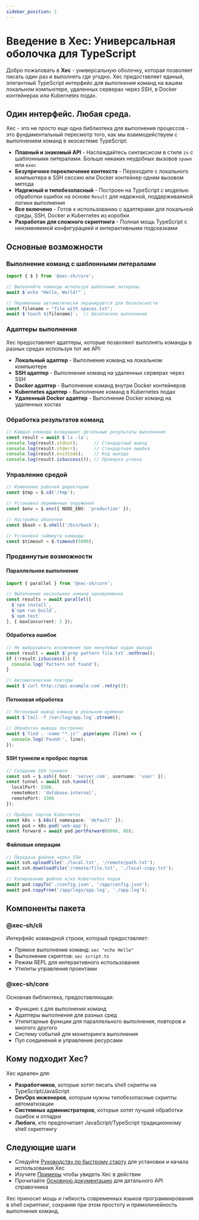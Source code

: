```yaml
---
sidebar_position: 1
---
```


# Введение в Xec: Универсальная оболочка для TypeScript

Добро пожаловать в **Xec** - универсальную оболочку, которая позволяет писать один раз и выполнять где угодно. Xec предоставляет единый, элегантный TypeScript интерфейс для выполнения команд на вашем локальном компьютере, удаленных серверах через SSH, в Docker контейнерах или Kubernetes подах.

## Один интерфейс. Любая среда.

Xec - это не просто еще одна библиотека для выполнения процессов - это фундаментальный пересмотр того, как мы взаимодействуем с выполнением команд в экосистеме TypeScript:

- **Плавный и знакомый API** - Наслаждайтесь синтаксисом в стиле `zx` с шаблонными литералами. Больше никаких неудобных вызовов `spawn` или `exec`
- **Безупречное переключение контекста** - Переходите с локального компьютера в SSH сессию или Docker контейнер одним вызовом метода
- **Надежный и типобезопасный** - Построен на TypeScript с моделью обработки ошибок на основе `Result` для надежной, поддерживаемой логики выполнения
- **Все включено** - Готов к использованию с адаптерами для локальной среды, SSH, Docker и Kubernetes из коробки
- **Разработан для сложного скриптинга** - Полная мощь TypeScript с неизменяемой конфигурацией и интерактивными подсказками

## Основные возможности

### Выполнение команд с шаблонными литералами
```typescript
import { $ } from '@xec-sh/core';

// Выполняйте команды используя шаблонные литералы
await $`echo "Hello, World!"`;

// Переменные автоматически экранируются для безопасности
const filename = "file with spaces.txt";
await $`touch ${filename}`;  // Безопасное выполнение
```

### Адаптеры выполнения

Xec предоставляет адаптеры, которые позволяют выполнять команды в разных средах используя тот же API:

- **Локальный адаптер** - Выполнение команд на локальном компьютере
- **SSH адаптер** - Выполнение команд на удаленных серверах через SSH
- **Docker адаптер** - Выполнение команд внутри Docker контейнеров
- **Kubernetes адаптер** - Выполнение команд в Kubernetes подах
- **Удаленный Docker адаптер** - Выполнение Docker команд на удаленных хостах

### Обработка результатов команд
```typescript
// Каждая команда возвращает детальные результаты выполнения
const result = await $`ls -la`;
console.log(result.stdout);      // Стандартный вывод
console.log(result.stderr);      // Стандартная ошибка
console.log(result.exitCode);    // Код выхода
console.log(result.isSuccess()); // Проверка успеха
```

### Управление средой
```typescript
// Изменение рабочей директории
const $tmp = $.cd('/tmp');

// Установка переменных окружения
const $env = $.env({ NODE_ENV: 'production' });

// Настройка оболочки
const $bash = $.shell('/bin/bash');

// Установка таймаута команды
const $timeout = $.timeout(5000);
```

### Продвинутые возможности

#### Параллельное выполнение
```typescript
import { parallel } from '@xec-sh/core';

// Выполнение нескольких команд одновременно
const results = await parallel([
  $`npm install`,
  $`npm run build`,
  $`npm test`
], { maxConcurrent: 2 });
```

#### Обработка ошибок
```typescript
// Не выбрасывать исключения при ненулевых кодах выхода
const result = await $`grep pattern file.txt`.nothrow();
if (!result.isSuccess()) {
  console.log('Pattern not found');
}

// Автоматические повторы
await $`curl http://api.example.com`.retry(3);
```

#### Потоковая обработка
```typescript
// Потоковый вывод команд в реальном времени
await $`tail -f /var/log/app.log`.stream();

// Обработка вывода построчно
await $`find . -name "*.js"`.pipe(async (line) => {
  console.log('Found:', line);
});
```

#### SSH туннели и проброс портов
```typescript
// Создание SSH туннеля
const ssh = $.ssh({ host: 'server.com', username: 'user' });
const tunnel = await ssh.tunnel({
  localPort: 3306,
  remoteHost: 'database.internal',
  remotePort: 3306
});

// Проброс портов Kubernetes
const k8s = $.k8s({ namespace: 'default' });
const pod = k8s.pod('web-app');
const forward = await pod.portForward(8080, 80);
```

#### Файловые операции
```typescript
// Передача файлов через SSH
await ssh.uploadFile('./local.txt', '/remote/path.txt');
await ssh.downloadFile('/remote/file.txt', './local-copy.txt');

// Копирование файлов в/из Kubernetes подов
await pod.copyTo('./config.json', '/app/config.json');
await pod.copyFrom('/app/logs/app.log', './app.log');
```

## Компоненты пакета

### @xec-sh/cli
Интерфейс командной строки, который предоставляет:
- Прямое выполнение команд: `xec "echo Hello"`
- Выполнение скриптов: `xec script.ts`
- Режим REPL для интерактивного использования
- Утилиты управления проектами

### @xec-sh/core
Основная библиотека, предоставляющая:
- Функцию `$` для выполнения команд
- Адаптеры выполнения для разных сред
- Утилитарные функции для параллельного выполнения, повторов и многого другого
- Систему событий для мониторинга выполнения
- Пул соединений и управление ресурсами

## Кому подходит Xec?

Xec идеален для:
- **Разработчиков**, которые хотят писать shell скрипты на TypeScript/JavaScript
- **DevOps инженеров**, которым нужны типобезопасные скрипты автоматизации
- **Системных администраторов**, которые хотят лучшей обработки ошибок и отладки
- **Любого**, кто предпочитает JavaScript/TypeScript традиционному shell скриптингу

## Следующие шаги

- Следуйте [Руководству по быстрому старту](/docs/getting-started/quick-start) для установки и начала использования Xec
- Изучите [Примеры](https://github.com/xec-sh/xec/tree/main/packages/core/examples) чтобы увидеть Xec в действии
- Прочитайте [Основную документацию](/docs/projects/core) для детального API справочника

Xec приносит мощь и гибкость современных языков программирования в shell скриптинг, сохраняя при этом простоту и прямолинейность выполнения команд.